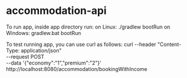 # accommodation-api

To run app, inside app directory run:
on Linux: 
./gradlew bootRun
on Windows:
gradlew.bat bootRun

To test running app, you can use curl as follows:
curl --header "Content-Type: application/json" \
--request POST \
--data '{"economy":"1","premium":"2"}' \
http://localhost:8080/accommodation/bookingWithIncome